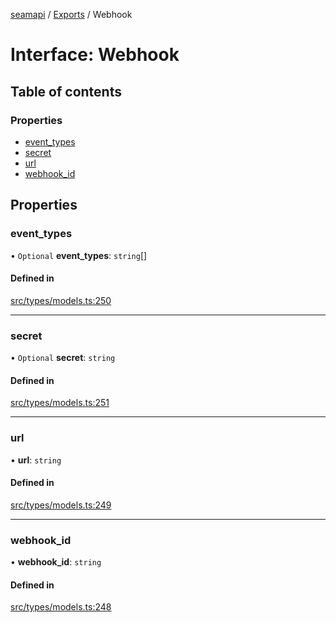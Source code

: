 [seamapi](../README.md) / [Exports](../modules.md) / Webhook

# Interface: Webhook

## Table of contents

### Properties

- [event\_types](Webhook.md#event_types)
- [secret](Webhook.md#secret)
- [url](Webhook.md#url)
- [webhook\_id](Webhook.md#webhook_id)

## Properties

### event\_types

• `Optional` **event\_types**: `string`[]

#### Defined in

[src/types/models.ts:250](https://github.com/seamapi/javascript/blob/main/src/types/models.ts#L250)

___

### secret

• `Optional` **secret**: `string`

#### Defined in

[src/types/models.ts:251](https://github.com/seamapi/javascript/blob/main/src/types/models.ts#L251)

___

### url

• **url**: `string`

#### Defined in

[src/types/models.ts:249](https://github.com/seamapi/javascript/blob/main/src/types/models.ts#L249)

___

### webhook\_id

• **webhook\_id**: `string`

#### Defined in

[src/types/models.ts:248](https://github.com/seamapi/javascript/blob/main/src/types/models.ts#L248)

